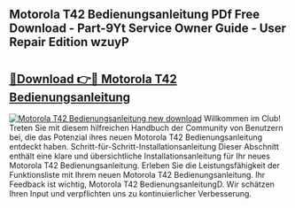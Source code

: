 ## Motorola T42 Bedienungsanleitung PDf Free Download - Part-9Yt Service Owner Guide - User Repair Edition wzuyP

# <h2><a href="http://df3ciyp.blite.top/?on=Motorola+T42+Bedienungsanleitung">🔗Download 👉🔴 Motorola T42 Bedienungsanleitung</a></h2>

[![Motorola T42 Bedienungsanleitung new download](https://i.imgur.com/lujVjoI.png)](http://df3ciyp.blite.top/?on=Motorola+T42+Bedienungsanleitung)
Willkommen im Club! Treten Sie mit diesem hilfreichen Handbuch der Community von Benutzern bei, die das Potenzial ihres neuen Motorola T42 Bedienungsanleitung entdeckt haben. Schritt-für-Schritt-Installationsanleitung Dieser Abschnitt enthält eine klare und übersichtliche Installationsanleitung für Ihr neues Motorola T42 Bedienungsanleitung. Erleben Sie die Leistungsfähigkeit der Funktionsliste mit Ihrem neuen Motorola T42 Bedienungsanleitung. Ihr Feedback ist wichtig, Motorola T42 BedienungsanleitungD. Wir schätzen Ihren Input und verpflichten uns zu kontinuierlicher Verbesserung.
